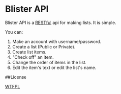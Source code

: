 # Blister API

Blister API is a [RESTful](http://en.wikipedia.org/wiki/Representational_state_transfer) api for making lists. It is simple.

You can:

1. Make an account with username/password.
2. Create a list (Public or Private).
3. Create list items.
4. "Check off" an item.
5. Change the order of items in the list.
6. Edit the item's text or edit the list's name.



##License

[WTFPL](http://www.wtfpl.net/about/)
